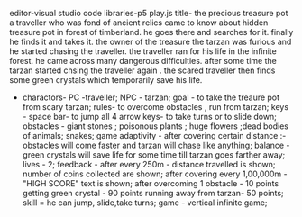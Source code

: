 editor-visual studio code
libraries-p5 play.js
title- the precious treasure pot
   a traveller who was fond of ancient relics came to know about hidden treasure pot in forest of timberland. he goes there and searches for it. finally he finds it and takes it. the owner of the treasure the tarzan was furious and he started chasing the traveller. the traveller ran for his life in the infinite forest. he came across many dangerous difficulties. after some time the tarzan started chsing the traveller again . the scared traveller then finds some green crystals which temporarily save his life.
  * charactors- PC -traveller;
               NPC - tarzan;
goal - to take the treaure pot from scary tarzan;
rules- to overcome obstacles , run from tarzan;
keys - space bar- to jump
       all 4 arrow keys- to take turns or to slide down;
obstacles - giant stones ; poisonous plants ; huge flowers ;dead bodies of animals; snakes;
game adaptivity - after covering certain distance :-
             obstacles will come faster and tarzan will chase like anything;
balance - green crystals will save life for some time till tarzan goes farther away;
lives - 2;
feedback - after every 250m - distance travelled is shown;
           number of coins collected are shown;
           after covering every 1,00,000m - "HIGH SCORE" text is shown;
           after overcoming 1 obstacle - 10 points
           getting green crystal - 90 points
           running away from tarzan- 50  points;
skill = he can jump, slide,take turns;
game - vertical infinite game;